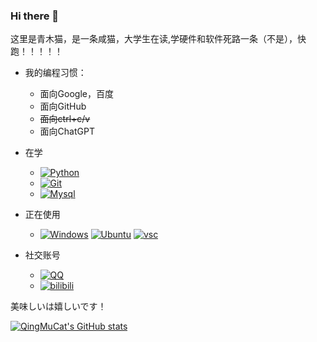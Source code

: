 ### Hi there 👋

这里是青木猫，是一条咸猫，大学生在读,学硬件和软件死路一条（不是），快跑！！！！！


- 我的编程习惯：
  - 面向Google，百度
  - 面向GitHub
  - ~~面向ctrl+c/v~~
  - 面向ChatGPT
- 在学
  -  [![Python](https://img.shields.io/badge/-Python-3776AB?style=flat-square&logo=Python&logoColor=white)](https://www.python.org/)  
  -  [![Git](https://img.shields.io/badge/-Git-f05032?style=flat-square&logo=git&logoColor=white)](https://git-scm.com/)   
  -  [![Mysql](https://img.shields.io/badge/-MySQL-4479A1?style=flat-square&logo=MySQL&logoColor=white)](https://www.mysql.com/)

- 正在使用

  - [![Windows](https://img.shields.io/badge/Windows10-0078d7?style=flat-square&logo=windows&logoColor=fff)](https://blogs.windows.com/)  [![Ubuntu](https://img.shields.io/badge/-Ubuntu-E95420?style=flat-square&logo=Ubuntu&logoColor=white)](https://ubuntu.com/) [![vsc](https://img.shields.io/badge/-Visual%20Studio%20Code-007ACC?style=flat-square&logo=Visual%20Studio%20Code&logoColor=white)](https://code.visualstudio.com/)


- 社交账号

  -  [![QQ](https://img.shields.io/badge/QQ-1242550160-lightgrey?style=flat-square&logo=Tencent%20QQ&logoColor=white&labelColor=EB1923)](https://wpa.qq.com/msgrd?v=3&uin=1242550160&site=qq&menu=yes) 
  -  [![bilibili](https://img.shields.io/badge/bilibili-%E9%B1%BC%E4%BB%99Fishroud-lightgrey?style=flat-square&logo=bilibili&logoColor=white&labelColor=00A1D6)](https://space.bilibili.com/295592609)


美味しいは嬉しいです！


[![QingMuCat's GitHub stats](https://github-readme-stats.vercel.app/api?username=QingMuCat&show_icons=true)](https://github.com/anuraghazra/github-readme-stats)
